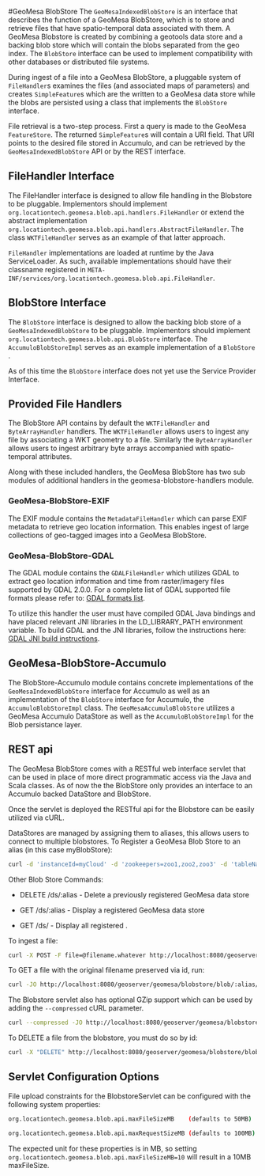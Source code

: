 #GeoMesa BlobStore
The `GeoMesaIndexedBlobStore` is an interface that describes the function of a GeoMesa BlobStore, which is to store and retrieve files that have 
spatio-temporal data associated with them. A GeoMesa Blobstore is created by combining a geotools data store and a backing blob store which will contain the blobs separated from the geo index.
The `BlobStore` interface can be used to implement compatibility with other databases or distributed file systems. 
 
During ingest of a file into a GeoMesa BlobStore, a pluggable system of `FileHandler`s 
examines the files (and associated maps of parameters) and creates `SimpleFeature`s which are 
the written to a GeoMesa data store while the blobs are persisted using a class that implements the `BlobStore` interface.   

File retrieval is a two-step process.  First a query is made to the GeoMesa `FeatureStore`.  The 
returned `SimpleFeature`s will contain a URI field.  That URI points to the desired file stored 
in Accumulo, and can be retrieved by the `GeoMesaIndexedBlobStore` API or by the REST interface.

## FileHandler Interface

The FileHandler interface is designed to allow file handling in the Blobstore to be pluggable.
Implementors should implement `org.locationtech.geomesa.blob.api.handlers.FileHandler` or 
extend the abstract implementation `org.locationtech.geomesa.blob.api.handlers.AbstractFileHandler`. 
The class `WKTFileHandler` serves as an example of that latter approach.

`FileHandler` implementations are loaded at runtime by the Java ServiceLoader.  As such, available 
implementations should have their classname registered in `META-INF/services/org.locationtech.geomesa.blob.api.FileHandler`.

## BlobStore Interface

The `BlobStore` interface is designed to allow the backing blob store of a `GeoMesaIndexedBlobStore` to be pluggable.
Implementors should implement `org.locationtech.geomesa.blob.api.BlobStore` interface.
The `AccumuloBlobStoreImpl` serves as an example implementation of a `BlobStore` . 

As of this time the `BlobStore` interface does not yet use the Service Provider Interface.

## Provided File Handlers
The BlobStore API contains by default the `WKTFileHandler` and `ByteArrayHandler` handlers. 
The `WKTFileHandler` allows users to ingest any file by associating a WKT geometry to a file.
Similarly the `ByteArrayHandler` allows users to ingest arbitrary byte arrays accompanied with spatio-temporal attributes. 

Along with these included handlers, the GeoMesa BlobStore has two sub modules of additional handlers in the geomesa-blobstore-handlers module.

### GeoMesa-BlobStore-EXIF
The EXIF module contains the `MetadataFileHandler` which can parse EXIF metadata to retrieve geo location information. This enables
ingest of large collections of geo-tagged images into a GeoMesa BlobStore.

### GeoMesa-BlobStore-GDAL
The GDAL module contains the `GDALFileHandler` which utilizes GDAL to extract geo location information and time from raster/imagery files supported by GDAL 2.0.0.
For a complete list of GDAL supported file formats please refer to: [GDAL formats list](http://www.gdal.org/formats_list.html). 

To utilize this handler the user must have compiled GDAL Java bindings and have placed relevant JNI libraries in the LD_LIBRARY_PATH environment variable. 
To build GDAL and the JNI libraries, follow the instructions here: [GDAL JNI build instructions](https://trac.osgeo.org/gdal/wiki/GdalOgrInJavaBuildInstructionsUnix).

## GeoMesa-BlobStore-Accumulo
The BlobStore-Accumulo module contains concrete implementations of the `GeoMesaIndexedBlobStore` interface for Accumulo as well as an implementation of the `BlobStore` interface for Accumulo, the `AccumuloBlobStoreImpl` class. 
The `GeoMesaAccumuloBlobStore` utilizes a GeoMesa Accumulo DataStore as well as the `AccumuloBlobStoreImpl` for the Blob persistance layer.

## REST api

The GeoMesa BlobStore comes with a RESTful web interface servlet that can be used in place of more direct programmatic access via the Java and Scala classes.
As of now the the BlobStore only provides an interface to an Accumulo backed DataStore and BlobStore.

Once the servlet is deployed the RESTful api for the Blobstore can be easily utilized via cURL.
 
DataStores are managed by assigning them to aliases, this allows users to connect to multiple blobstores.
To Register a GeoMesa Blob Store to an alias (in this case myBlobStore): 

```bash
curl -d 'instanceId=myCloud' -d 'zookeepers=zoo1,zoo2,zoo3' -d 'tableName=myBlobStore' -d 'user=user' -d 'password=password' http://localhost:8080/geoserver/geomesa/blobstore/ds/myBlobStore
```

Other Blob Store Commands:   

* DELETE /ds/:alias - Delete a previously registered GeoMesa data store  

* GET /ds/:alias - Display a registered GeoMesa data store  

* GET /ds/ - Display all registered .

To ingest a file:

```bash
curl -X POST -F file=@filename.whatever http://localhost:8080/geoserver/geomesa/blobstore/blob/:alias
```

To GET a file with the original filename preserved via id, run:  

```bash  
curl -JO http://localhost:8080/geoserver/geomesa/blobstore/blob/:alias/some-id/
```  

The Blobstore servlet also has optional GZip support which can be used by adding the `--compressed` cURL parameter.  

```bash  
curl --compressed -JO http://localhost:8080/geoserver/geomesa/blobstore/blob/:alias/some-id
```  

To DELETE a file from the blobstore, you must do so by id:

```bash
curl -X "DELETE" http://localhost:8080/geoserver/geomesa/blobstore/blob/:alias/some-id   
```

## Servlet Configuration Options

File upload constraints for the BlobstoreServlet can be configured with the following system properties:

```bash
org.locationtech.geomesa.blob.api.maxFileSizeMB    (defaults to 50MB)
```   
```bash
org.locationtech.geomesa.blob.api.maxRequestSizeMB (defaults to 100MB)  
```

The expected unit for these properties is in MB, so setting `org.locationtech.geomesa.blob.api.maxFileSizeMB=10` will result in a 10MB maxFileSize.